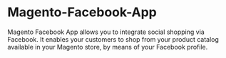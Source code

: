 # Magento-Facebook-App
Magento Facebook App allows you to integrate social shopping via Facebook. It enables your customers to shop from your product catalog available in your Magento store, by means of your Facebook profile.
